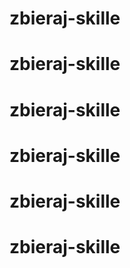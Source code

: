 # zbieraj-skille
# zbieraj-skille
# zbieraj-skille
# zbieraj-skille
# zbieraj-skille
# zbieraj-skille
